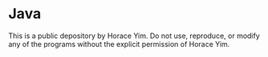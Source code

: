 # Java
This is a public depository by Horace Yim. Do not use, reproduce, or modify any of the programs without the explicit permission of Horace Yim.
